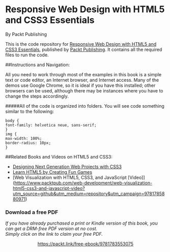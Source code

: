 # Responsive Web Design with HTML5 and CSS3 Essentials
By Packt Publishing

This is the code repository for [Responsive Web Design with HTML5 and CSS3 Essentials](https://www.packtpub.com/web-development/responsive-web-design-html5-and-css3-essentials?utm_source=github&utm_medium=repository&utm_campaign=9781783553075), published by [Packt Publishing](https://www.packtpub.com/). It contains all the required files to run the code.

##Instructions and Navigation:

All you need to work through most of the examples in this book is a simple text or code editor, an Internet browser, and Internet access. Many of the demos use Google Chrome, so it is ideal if you have this installed; other browsers can be used, although there may be instances where you have to change the steps accordingly.

#####All of the code is organized into folders. You will see code something similar to the following:

```
body {
font-family: helvetica neue, sans-serif;
}
img {
max-width: 100%;
border-radius: 10px;
}
```

##Related Books and Videos on HTML5 and CSS3:

* [Designing Next Generation Web Projects with CSS3](https://www.packtpub.com/web-development/designing-next-generation-web-projects-css3?utm_source=github&utm_medium=repository&utm_campaign=9781849693264)
* [Learn HTML5 by Creating Fun Games](https://www.packtpub.com/web-development/learn-html5-creating-fun-games?utm_source=github&utm_medium=repository&utm_campaign=9781849696029)
* [Web Visualization with HTML5, CSS3, and JavaScript [Video]] (https://www.packtpub.com/web-development/web-visualization-html5-css3-and-javascript-video?utm_source=github&utm_medium=repository&utm_campaign=9781785880971)
### Download a free PDF

 <i>If you have already purchased a print or Kindle version of this book, you can get a DRM-free PDF version at no cost.<br>Simply click on the link to claim your free PDF.</i>
<p align="center"> <a href="https://packt.link/free-ebook/9781783553075">https://packt.link/free-ebook/9781783553075 </a> </p>